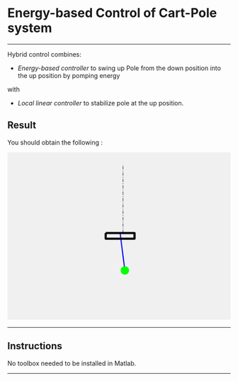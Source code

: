 # Energy-based Control of Cart-Pole system
---
Hybrid control combines:
* *Energy-based controller* to swing up Pole from the down position into the up position by pomping energy 

with 

* *Local linear controller* to stabilize pole at the up position. 

## Result


You should obtain the following :

<p align="center">
  <img width="750" src="PenduliumAnimated2.gif">
</p>

---
## Instructions

No toolbox needed to be installed in Matlab.

---




